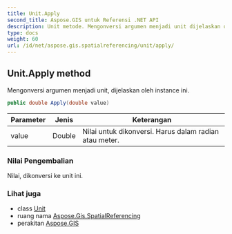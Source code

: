 ```yaml
---
title: Unit.Apply
second_title: Aspose.GIS untuk Referensi .NET API
description: Unit metode. Mengonversi argumen menjadi unit dijelaskan oleh instance ini.
type: docs
weight: 60
url: /id/net/aspose.gis.spatialreferencing/unit/apply/
---
```

## Unit.Apply method

Mengonversi argumen menjadi unit, dijelaskan oleh instance ini.

```csharp
public double Apply(double value)
```

| Parameter | Jenis | Keterangan |
| --- | --- | --- |
| value | Double | Nilai untuk dikonversi. Harus dalam radian atau meter. |

### Nilai Pengembalian

Nilai, dikonversi ke unit ini.

### Lihat juga

* class [Unit](../)
* ruang nama [Aspose.Gis.SpatialReferencing](../../unit/)
* perakitan [Aspose.GIS](../../../)


